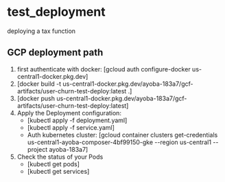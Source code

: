 # test_deployment

deploying a tax function

## GCP deployment path

1. first authenticate with docker: [gcloud auth configure-docker us-central1-docker.pkg.dev]
2. [docker build -t us-central1-docker.pkg.dev/ayoba-183a7/gcf-artifacts/user-churn-test-deploy:latest .]
3. [docker push us-central1-docker.pkg.dev/ayoba-183a7/gcf-artifacts/user-churn-test-deploy:latest]
4. Apply the Deployment configuration:
   - [kubectl apply -f deployment.yaml] 
   - [kubectl apply -f service.yaml] 
   - Auth kubernetes cluster: [gcloud container clusters get-credentials us-central1-ayoba-composer-4bf99150-gke --region us-central1 --project ayoba-183a7] 
5. Check the status of your Pods
   - [kubectl get pods]
   - [kubectl get services]
